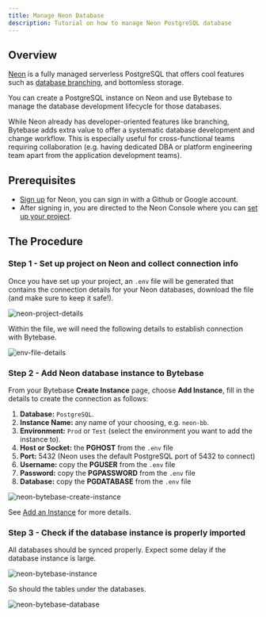 ```yaml
---
title: Manage Neon Database
description: Tutorial on how to manage Neon PostgreSQL database
---
```


## Overview

[Neon](https://neon.tech/) is a fully managed serverless PostgreSQL that offers cool features such as [database branching](https://neon.tech/docs/introduction/branching/), and bottomless storage.

You can create a PostgreSQL instance on Neon and use Bytebase to manage the database development lifecycle for those databases.

While Neon already has developer-oriented features like branching, Bytebase adds extra value to offer a systematic database development and change workflow. This is especially useful for cross-functional teams requiring collaboration (e.g. having dedicated DBA or platform engineering team apart from the application development teams).

## Prerequisites

- [Sign up](https://console.neon.tech/) for Neon, you can sign in with a Github or Google account.
- After signing in, you are directed to the Neon Console where you can [set up your project](https://neon.tech/docs/get-started-with-neon/setting-up-a-project/).

## The Procedure

### Step 1 - Set up project on Neon and collect connection info

Once you have set up your project, an `.env` file will be generated that contains the connection details for your Neon databases, download the file (and make sure to keep it safe!).

![neon-project-details](/docs/how-to/integrations/neon-project-details.webp)

Within the file, we will need the following details to establish connection with Bytebase.

![env-file-details](/docs/how-to/integrations/neon-env-file-details.webp)

### Step 2 - Add Neon database instance to Bytebase

From your Bytebase **Create Instance** page, choose **Add Instance**, fill in the details to create the connection as follows:

1. **Database:** `PostgreSQL`.
2. **Instance Name:** any name of your choosing, e.g. `neon-bb`.
3. **Environment:** `Prod` or `Test` (select the environment you want to add the instance to).
4. **Host or Socket:** the **PGHOST** from the `.env` file
5. **Port:** 5432 (Neon uses the default PostgreSQL port of 5432 to connect)
6. **Username:** copy the **PGUSER** from the `.env` file
7. **Password:** copy the **PGPASSWORD** from the `.env` file
8. **Database:** copy the **PGDATABASE** from the `.env` file

![neon-bytebase-create-instance](/docs/how-to/integrations/neon-bytebase-create-instance.webp)

See [Add an Instance](/docs/get-started/configure-workspace/add-an-instance) for more details.

### Step 3 - Check if the database instance is properly imported

All databases should be synced properly. Expect some delay if the database instance is large.

![neon-bytebase-instance](/docs/how-to/integrations/neon-bytebase-instance.webp)

So should the tables under the databases.

![neon-bytebase-database](/docs/how-to/integrations/neon-bytebase-database.webp)